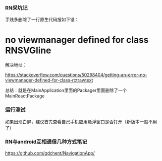 ### RN采坑记

手贱多删除了一行原生代码报如下错：

# no viewmanager defined for class RNSVGline

解决地址：

https://stackoverflow.com/questions/50298404/getting-an-error-no-viewmanager-defined-for-class-rctrawtext

总结：就是在MainApplication里面的Packager里面删除了一个MainReactPackage

### 运行测试

如果出现白屏，建议首先查看自己手机应用悬浮窗口是否打开（新版本一般不用了）

### RN与android互相通信几种方式笔记

https://github.com/gdchent/NavigationApp/